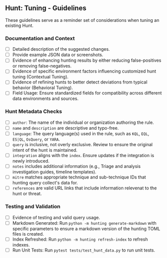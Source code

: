 ## Hunt: Tuning - Guidelines

These guidelines serve as a reminder set of considerations when tuning an existing Hunt.

### Documentation and Context

- [ ] Detailed description of the suggested changes.
- [ ] Provide example JSON data or screenshots.
- [ ] Evidence of enhancing hunting results by either reducing false-positives or removing false-negatives.
- [ ] Evidence of specific environment factors influencing customized hunt tuning (Contextual Tuning).
- [ ] Evidence of refining hunts to better detect deviations from typical behavior (Behavioral Tuning).
- [ ] Field Usage: Ensure standardized fields for compatibility across different data environments and sources.

### Hunt Metadata Checks

- [ ] `author`: The name of the individual or organization authoring the rule.
- [ ] `name` and `description` are descriptive and typo-free.
- [ ] `language`: The query language(s) used in the rule, such as `KQL`, `EQL`, `ES|QL`, `OsQuery`, or `YARA`.
- [ ] `query` is inclusive, not overly exclusive. Review to ensure the original intent of the hunt is maintained.
- [ ] `integration` aligns with the `index`. Ensure updates if the integration is newly introduced.
- [ ] `notes` includes additional information (e.g., Triage and analysis investigation guides, timeline templates).
- [ ] `mitre` matches appropriate technique and sub-technique IDs that hunting query collect's data for.
- [ ] `references` are valid URL links that include information relevenat to the hunt or threat.

### Testing and Validation

- [ ] Evidence of testing and valid query usage.
- [ ] Markdown Generated: Run `python -m hunting generate-markdown` with specific parameters to ensure a markdown version of the hunting TOML files is created.
- [ ] Index Refreshed: Run `python -m hunting refresh-index` to refresh indexes.
- [ ] Run Unit Tests: Run `pytest tests/test_hunt_data.py` to run unit tests.